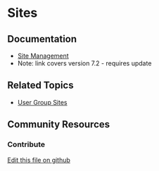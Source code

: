 # Sites

## Documentation

* [Site Management](https://portal.liferay.dev/docs/7-2/user/-/knowledge_base/u/site-management)
* Note: link covers version 7.2 - requires update

## Related Topics

* [User Group Sites](https://portal.liferay.dev/docs/7-2/user/-/knowledge_base/u/user-group-sites)

## Community Resources


### Contribute

[Edit this file on github](https://github.com/olafk/controlpanel-documentation-docs/blob/master/md/74en/com_liferay_site_admin_web_portlet_SiteAdminPortlet.md)
